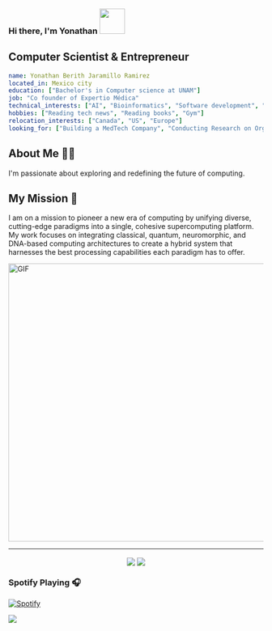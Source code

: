 ### Hi there, I'm Yonathan  <img src="https://media.giphy.com/media/hvRJCLFzcasrR4ia7z/giphy.gif"  height="50px" width="50px">


## Computer Scientist & Entrepreneur

```yaml
name: Yonathan Berith Jaramillo Ramirez
located_in: Mexico city
education: ["Bachelor's in Computer science at UNAM"]
job: "Co founder of Expertio Médica"
technical_interests: ["AI", "Bioinformatics", "Software development", "Cyber Security", "BCI's",  "Organoid Intelligence", "Data Science". "Quantum Computing", "Neuromorphic Computing", "5D optical data storag", "Neuroscience", "Lab Automation", "Genetic Engineering", "Synthetic Biology"]
hobbies: ["Reading tech news", "Reading books", "Gym"]
relocation_interests: ["Canada", "US", "Europe"]
looking_for: ["Building a MedTech Company", "Conducting Research on Organoid Intelligence and the Potential of Biological Computing"]
```


## About Me 👨‍🔬
I'm passionate about exploring and redefining the future of computing.

## My Mission 🚀
I am on a mission to pioneer a new era of computing by unifying diverse, cutting-edge paradigms into a single, cohesive supercomputing platform. My work focuses on integrating classical, quantum, neuromorphic, and DNA-based computing architectures to create a hybrid system that harnesses the best processing capabilities each paradigm has to offer.

<img align="center" alt="GIF" src="https://github.com/abhisheknaiidu/abhisheknaiidu/blob/master/code.gif?raw=true" width="1100" height="550" />

--- 


<p align="center">
  <img src ="https://github-readme-stats.vercel.app/api?username=TheTechSensei&show_icons=true&count_private=true&theme=darcula&hide_border=true&hide=issues,contribs&bg_color=00000000" align="center">
  <img src ="https://github-readme-streak-stats.herokuapp.com?user=TheTechSensei&theme=darcula&hide_border=true&background=FFFFFF00" align="center">
</p>

### Spotify Playing 🎧


[![Spotify](https://spotify-yony6041.vercel.app/api/spotify)](https://open.spotify.com/user/6bdf0b5ff3f34f73bd4f1a9ccdd6d7ea)

<img align="center" src="https://user-images.githubusercontent.com/48784001/130169241-21e51597-9693-47ff-a304-de1812851cd7.gif"></img>

